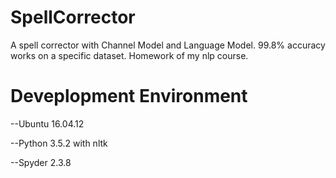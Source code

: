 # SpellCorrector
A spell corrector with Channel Model and Language Model. 99.8% accuracy works on a specific dataset. Homework of my nlp course.

# Deveplopment Environment
--Ubuntu 16.04.12

--Python 3.5.2 with nltk

--Spyder 2.3.8
